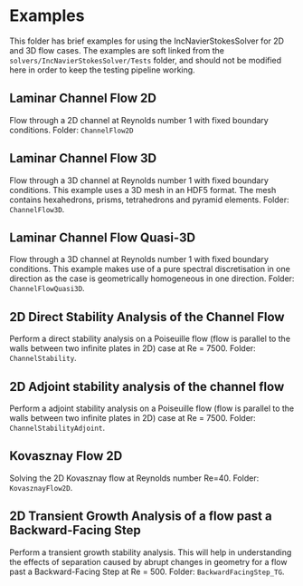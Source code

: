 Examples
========
This folder has brief examples for using the IncNavierStokesSolver for 2D and 3D flow cases. The examples are soft linked from the `solvers/IncNavierStokesSolver/Tests` folder, and should not be modified here in order to keep the testing pipeline working.

Laminar Channel Flow 2D
----------
Flow through a 2D channel at Reynolds number 1 with fixed boundary conditions. Folder: `ChannelFlow2D`

Laminar Channel Flow 3D
---------
Flow through a 3D channel at Reynolds number 1 with fixed boundary conditions. This example uses a 3D mesh in an HDF5 format. The mesh contains hexahedrons, prisms, tetrahedrons and pyramid elements. Folder: `ChannelFlow3D`.

Laminar Channel Flow Quasi-3D
---------
Flow through a 3D channel at Reynolds number 1 with fixed boundary conditions. This example makes use of a pure spectral discretisation in one direction as the case is geometrically homogeneous in one direction. Folder: `ChannelFlowQuasi3D`.

2D Direct Stability Analysis of the Channel Flow
--------------
Perform a direct stability analysis on a Poiseuille flow (flow is parallel to the walls between two infinite plates in 2D) case at Re = 7500. Folder: `ChannelStability`.

2D Adjoint stability analysis of the channel flow
--------------
Perform a adjoint stability analysis on a Poiseuille flow (flow is parallel to the walls between two infinite plates in 2D) case at Re = 7500. Folder: `ChannelStabilityAdjoint`.

Kovasznay Flow 2D
--------------
Solving the 2D Kovasznay flow at Reynolds number Re=40. Folder: `KovasznayFlow2D`.

2D Transient Growth Analysis of a flow past a Backward-Facing Step
--------------
Perform a transient growth stability analysis. This will help in understanding the effects of separation caused by abrupt changes in geometry for a flow past a Backward-Facing Step at Re = 500. Folder: `BackwardFacingStep_TG`.